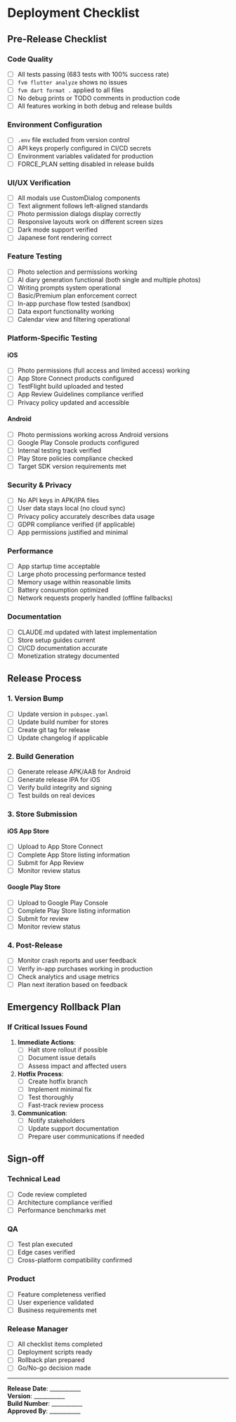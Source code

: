 # Deployment Checklist

## Pre-Release Checklist

### Code Quality
- [ ] All tests passing (683 tests with 100% success rate)
- [ ] `fvm flutter analyze` shows no issues
- [ ] `fvm dart format .` applied to all files
- [ ] No debug prints or TODO comments in production code
- [ ] All features working in both debug and release builds

### Environment Configuration
- [ ] `.env` file excluded from version control
- [ ] API keys properly configured in CI/CD secrets
- [ ] Environment variables validated for production
- [ ] FORCE_PLAN setting disabled in release builds

### UI/UX Verification
- [ ] All modals use CustomDialog components
- [ ] Text alignment follows left-aligned standards
- [ ] Photo permission dialogs display correctly
- [ ] Responsive layouts work on different screen sizes
- [ ] Dark mode support verified
- [ ] Japanese font rendering correct

### Feature Testing
- [ ] Photo selection and permissions working
- [ ] AI diary generation functional (both single and multiple photos)
- [ ] Writing prompts system operational
- [ ] Basic/Premium plan enforcement correct
- [ ] In-app purchase flow tested (sandbox)
- [ ] Data export functionality working
- [ ] Calendar view and filtering operational

### Platform-Specific Testing

#### iOS
- [ ] Photo permissions (full access and limited access) working
- [ ] App Store Connect products configured
- [ ] TestFlight build uploaded and tested
- [ ] App Review Guidelines compliance verified
- [ ] Privacy policy updated and accessible

#### Android
- [ ] Photo permissions working across Android versions
- [ ] Google Play Console products configured
- [ ] Internal testing track verified
- [ ] Play Store policies compliance checked
- [ ] Target SDK version requirements met

### Security & Privacy
- [ ] No API keys in APK/IPA files
- [ ] User data stays local (no cloud sync)
- [ ] Privacy policy accurately describes data usage
- [ ] GDPR compliance verified (if applicable)
- [ ] App permissions justified and minimal

### Performance
- [ ] App startup time acceptable
- [ ] Large photo processing performance tested
- [ ] Memory usage within reasonable limits
- [ ] Battery consumption optimized
- [ ] Network requests properly handled (offline fallbacks)

### Documentation
- [ ] CLAUDE.md updated with latest implementation
- [ ] Store setup guides current
- [ ] CI/CD documentation accurate
- [ ] Monetization strategy documented

## Release Process

### 1. Version Bump
- [ ] Update version in `pubspec.yaml`
- [ ] Update build number for stores
- [ ] Create git tag for release
- [ ] Update changelog if applicable

### 2. Build Generation
- [ ] Generate release APK/AAB for Android
- [ ] Generate release IPA for iOS
- [ ] Verify build integrity and signing
- [ ] Test builds on real devices

### 3. Store Submission

#### iOS App Store
- [ ] Upload to App Store Connect
- [ ] Complete App Store listing information
- [ ] Submit for App Review
- [ ] Monitor review status

#### Google Play Store
- [ ] Upload to Google Play Console
- [ ] Complete Play Store listing information
- [ ] Submit for review
- [ ] Monitor review status

### 4. Post-Release
- [ ] Monitor crash reports and user feedback
- [ ] Verify in-app purchases working in production
- [ ] Check analytics and usage metrics
- [ ] Plan next iteration based on feedback

## Emergency Rollback Plan

### If Critical Issues Found
1. **Immediate Actions**:
   - [ ] Halt store rollout if possible
   - [ ] Document issue details
   - [ ] Assess impact and affected users

2. **Hotfix Process**:
   - [ ] Create hotfix branch
   - [ ] Implement minimal fix
   - [ ] Test thoroughly
   - [ ] Fast-track review process

3. **Communication**:
   - [ ] Notify stakeholders
   - [ ] Update support documentation
   - [ ] Prepare user communications if needed

## Sign-off

### Technical Lead
- [ ] Code review completed
- [ ] Architecture compliance verified
- [ ] Performance benchmarks met

### QA
- [ ] Test plan executed
- [ ] Edge cases verified
- [ ] Cross-platform compatibility confirmed

### Product
- [ ] Feature completeness verified
- [ ] User experience validated
- [ ] Business requirements met

### Release Manager
- [ ] All checklist items completed
- [ ] Deployment scripts ready
- [ ] Rollback plan prepared
- [ ] Go/No-go decision made

---

**Release Date**: ___________  
**Version**: ___________  
**Build Number**: ___________  
**Approved By**: ___________